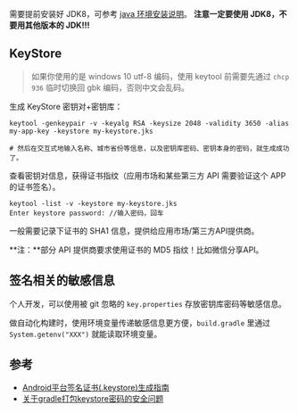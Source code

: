 
需要提前安装好 JDK8，可参考 [java 环境安装说明](/programming-language/java/README.md)。
**注意一定要使用 JDK8，不要用其他版本的 JDK!!!**

## KeyStore

>如果你使用的是 windows 10 utf-8 编码，使用 keytool 前需要先通过 `chcp 936` 临时切换回 gbk 编码，否则中文会乱码。

生成 KeyStore 密钥对+密钥库：

```shell
keytool -genkeypair -v -keyalg RSA -keysize 2048 -validity 3650 -alias my-app-key -keystore my-keystore.jks

# 然后在交互式地输入名称、城市省份等信息，以及密钥库密码、密钥本身的密码，就生成成功了。
```

查看密钥对信息，获得证书指纹（应用市场和某些第三方 API 需要验证这个 APP 的证书签名）。

```shell
keytool -list -v -keystore my-keystore.jks  
Enter keystore password: //输入密码，回车
```

一般需要记录下证书的 SHA1 信息，提供给应用市场/第三方API提供商。

**注：**部分 API 提供商要求使用证书的 MD5 指纹！比如微信分享API。

## 签名相关的敏感信息

个人开发，可以使用被 git 忽略的 `key.properties` 存放密钥库密码等敏感信息。

做自动化构建时，使用环境变量传递敏感信息更方便，`build.gradle` 里通过 `System.getenv("XXX")` 就能读取环境变量。


## 参考

- [Android平台签名证书(.keystore)生成指南 ](https://ask.dcloud.net.cn/article/id-35777__page-2)
- [关于gradle打包keystore密码的安全问题](https://www.cnblogs.com/liming-saki/p/5016330.html)
